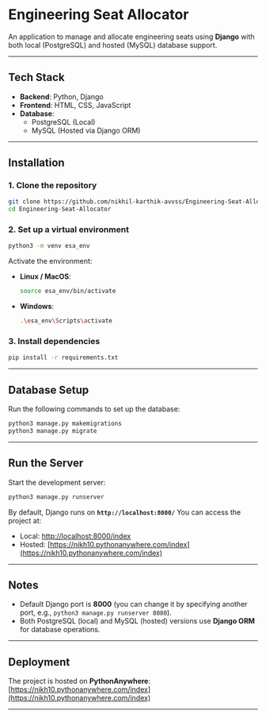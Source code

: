 # Engineering Seat Allocator

An application to manage and allocate engineering seats using **Django** with both local (PostgreSQL) and hosted (MySQL) database support.  

---

## Tech Stack
- **Backend**: Python, Django  
- **Frontend**: HTML, CSS, JavaScript  
- **Database**:  
  - PostgreSQL (Local)  
  - MySQL (Hosted via Django ORM)  

---

## Installation

### 1. Clone the repository
```bash
git clone https://github.com/nikhil-karthik-avvss/Engineering-Seat-Allocator.git
cd Engineering-Seat-Allocator
````

### 2. Set up a virtual environment

```bash
python3 -m venv esa_env
```

Activate the environment:

* **Linux / MacOS**:

  ```bash
  source esa_env/bin/activate
  ```
* **Windows**:

  ```bash
  .\esa_env\Scripts\activate
  ```

### 3. Install dependencies

```bash
pip install -r requirements.txt
```

---

## Database Setup

Run the following commands to set up the database:

```bash
python3 manage.py makemigrations
python3 manage.py migrate
```

---

## Run the Server

Start the development server:

```bash
python3 manage.py runserver
```

By default, Django runs on **`http://localhost:8000/`**
You can access the project at:

* Local: [http://localhost:8000/index](http://localhost:8000/index)
* Hosted: [https://nikh10.pythonanywhere.com/index](https://nikh10.pythonanywhere.com/index)

---

## Notes

* Default Django port is **8000** (you can change it by specifying another port, e.g., `python3 manage.py runserver 8080`).
* Both PostgreSQL (local) and MySQL (hosted) versions use **Django ORM** for database operations.

---

## Deployment

The project is hosted on **PythonAnywhere**:
[https://nikh10.pythonanywhere.com/index](https://nikh10.pythonanywhere.com/index)

---
